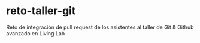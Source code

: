 # reto-taller-git
Reto de integración de pull request de los asistentes al taller de Git &amp; Github avanzado en Living Lab
